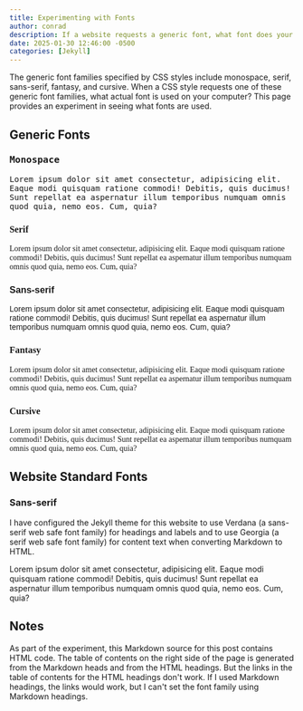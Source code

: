```yaml
---
title: Experimenting with Fonts
author: conrad
description: If a website requests a generic font, what font does your computer supply?
date: 2025-01-30 12:46:00 -0500
categories: [Jekyll]
---
```


The generic font families specified by CSS styles include monospace, serif,
sans-serif, fantasy, and cursive. When a CSS style requests one of these generic
font families, what actual font is used on your computer? This page provides
an experiment in seeing what fonts are used.

## Generic Fonts

<h3 style="font-family: monospace">Monospace</h3>
<p style="font-family: monospace">
    Lorem ipsum dolor sit amet consectetur, adipisicing elit. Eaque modi
    quisquam ratione commodi! Debitis, quis ducimus! Sunt repellat ea
    aspernatur illum temporibus numquam omnis quod quia, nemo eos. Cum,
    quia?
</p>

<h3 style="font-family: serif">Serif</h3>
<p style="font-family: serif">
    Lorem ipsum dolor sit amet consectetur, adipisicing elit. Eaque modi
    quisquam ratione commodi! Debitis, quis ducimus! Sunt repellat ea
    aspernatur illum temporibus numquam omnis quod quia, nemo eos. Cum,
    quia?
</p>

<h3 style="font-family: sans-serif">Sans-serif</h3>
<p style="font-family: sans-serif">
    Lorem ipsum dolor sit amet consectetur, adipisicing elit. Eaque modi
    quisquam ratione commodi! Debitis, quis ducimus! Sunt repellat ea
    aspernatur illum temporibus numquam omnis quod quia, nemo eos. Cum,
    quia?
</p>

<h3 style="font-family: fantasy">Fantasy</h3>
<p style="font-family: fantasy">
    Lorem ipsum dolor sit amet consectetur, adipisicing elit. Eaque modi
    quisquam ratione commodi! Debitis, quis ducimus! Sunt repellat ea
    aspernatur illum temporibus numquam omnis quod quia, nemo eos. Cum,
    quia?
</p>

<h3 style="font-family: cursive">Cursive</h3>
<p style="font-family: cursive">
    Lorem ipsum dolor sit amet consectetur, adipisicing elit. Eaque modi
    quisquam ratione commodi! Debitis, quis ducimus! Sunt repellat ea
    aspernatur illum temporibus numquam omnis quod quia, nemo eos. Cum,
    quia?
</p>

## Website Standard Fonts

### Sans-serif

I have configured the Jekyll theme for this website to use Verdana (a sans-serif
web safe font family) for headings and labels and to use Georgia (a serif web
safe font family) for content text when converting Markdown to HTML.

Lorem ipsum dolor sit amet consectetur, adipisicing elit. Eaque modi quisquam
ratione commodi! Debitis, quis ducimus! Sunt repellat ea aspernatur illum
temporibus numquam omnis quod quia, nemo eos. Cum, quia?

## Notes

As part of the experiment, this Markdown source for this post contains HTML
code. The table of contents on the right side of the page is generated from the
Markdown heads and from the HTML headings. But the links in the table of
contents for the HTML headings don't work. If I used Markdown headings, the
links would work, but I can't set the font family using Markdown headings.
